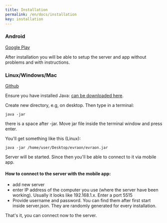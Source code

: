 ```yaml
---
title: Installation
permalink: /en/docs/installation
key: installation
---
```


### Android
[Google Play](https://play.google.com/store/apps/details?id=com.evraon.trading)

After installation you will be able to setup the server and app without problems and with instructions.

### Linux/Windows/Mac
[Github](https://github.com/avently/Evraon/releases)

Ensure you have installed Java: [can be downloaded here](https://www.java.com/en/download/manual.jsp).

Create new directory, e.g, on desktop. Then type in a terminal:
```
java -jar 
```
there is a space after -jar. Move jar file inside the terminal window and press enter.

You'll get something like this (Linux):
```
java -jar /home/user/Desktop/evraon/evraon.jar
```

Server will be started. Since then you'll be able to connect to it via mobile app.

#### How to connect to the server with the mobile app:
- add new server
- enter IP address of the computer you use (where the server have been working). Usually it looks like 192.168.1.x. Enter a port 5515
- Provide username and password. You can find them after first start inside server.json. They are randomly generated for every installation.

That's it, you can connect now to the server.
